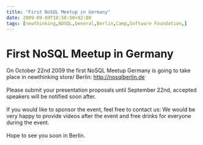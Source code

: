 ```yaml
---
title: "First NoSQL Meetup in Germany"
date: 2009-09-09T18:58:50+02:00
tags: [newthinking,NOSQL,General,Berlin,Camp,Software Foundation,]
---
```


# First NoSQL Meetup in Germany


On October 22nd 2009 the first NoSQL Meetup Germany is going to take place in newthinking store/ Berlin: 
http://nosqlberlin.de<br><br>Please submit your presentation proposals until September 22nd, accepted speakers will be 
notified soon after.<br><br>If you would like to sponsor the event, feel free to contact us: We would be very happy to 
provide videos after the event and free drinks for everyone during the event.<br><br>Hope to see you soon in Berlin.
